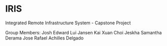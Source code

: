 # IRIS
Integrated Remote Infrastructure System - Capstone Project 

Group Members:
Josh Edward Lui
Jansen Kai Xuan Choi
Jeskha Samantha Derama
Jose Rafael Achilles Delgado

